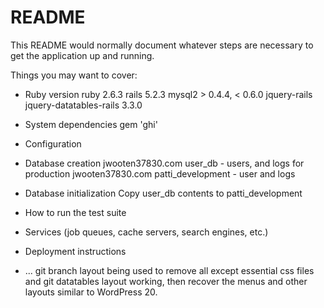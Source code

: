 # README

This README would normally document whatever steps are necessary to get the
application up and running.

Things you may want to cover:

* Ruby version
ruby 2.6.3
rails 5.2.3
mysql2 > 0.4.4, < 0.6.0
jquery-rails
jquery-datatables-rails 3.3.0


* System dependencies
gem 'ghi'


* Configuration

* Database creation
jwooten37830.com user_db - users, and logs for production
jwooten37830.com patti_development - user and logs 

* Database initialization
Copy user_db contents to patti_development

* How to run the test suite

* Services (job queues, cache servers, search engines, etc.)

* Deployment instructions

* ...
git branch layout being used to remove all except essential css files
and git datatables layout working, then recover the menus and other
layouts similar to WordPress 20.
